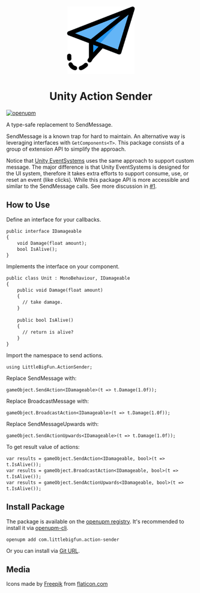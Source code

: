 <p align="center">
  <img width="180" src="https://raw.githubusercontent.com/favoyang/unity-action-sender/master/Media~/icon-512.png" alt="logo">
</p>
<h1 align="center">Unity Action Sender</h1>

[![openupm](https://img.shields.io/npm/v/com.littlebigfun.action-sender?label=openupm&registry_uri=https://package.openupm.com)](https://openupm.com/packages/com.littlebigfun.action-sender/)

A type-safe replacement to SendMessage.

SendMessage is a known trap for hard to maintain. An alternative way is leveraging interfaces with `GetComponents<T>`. This package consists of a group of extension API to simplify the approach.

Notice that [Unity EventSystems](https://docs.unity3d.com/2019.1/Documentation/ScriptReference/EventSystems.ExecuteEvents.Execute.html) uses the same approach to support custom message. The major difference is that Unity EventSystems is designed for the UI system, therefore it takes extra efforts to support consume, use, or reset an event (like clicks). While this package API is more accessible and similar to the SendMessage calls. See more discussion in [#1](https://github.com/favoyang/unity-action-sender/issues/1).

## How to Use

Define an interface for your callbacks.

```
public interface IDamageable
{
    void Damage(float amount);
    bool IsAlive();
}
```

Implements the interface on your component.

```
public class Unit : MonoBehaviour, IDamageable
{
    public void Damage(float amount)
    {
      // take damage.
    }

    public bool IsAlive()
    {
      // return is alive?
    }
}
```

Import the namespace to send actions.

```
using LittleBigFun.ActionSender;
```

Replace SendMessage with:

```
gameObject.SendAction<IDamageable>(t => t.Damage(1.0f));
```

Replace BroadcastMessage with:

```
gameObject.BroadcastAction<IDamageable>(t => t.Damage(1.0f));
```

Replace SendMessageUpwards with:

```
gameObject.SendActionUpwards<IDamageable>(t => t.Damage(1.0f));
```

To get result value of actions:
```
var results = gameObject.SendAction<IDamageable, bool>(t => t.IsAlive());
var results = gameObject.BroadcastAction<IDamageable, bool>(t => t.IsAlive());
var results = gameObject.SendActionUpwards<IDamageable, bool>(t => t.IsAlive());
```

## Install Package

The package is available on the [openupm registry](https://openupm.com). It's recommended to install it via [openupm-cli](https://github.com/openupm/openupm-cli).

```
openupm add com.littlebigfun.action-sender
```

Or you can install via [Git URL](https://docs.unity3d.com/Manual/upm-ui-giturl.html).

## Media

Icons made by [Freepik](https://www.flaticon.com/authors/freepik) from [flaticon.com](http://www.flaticon.com)
